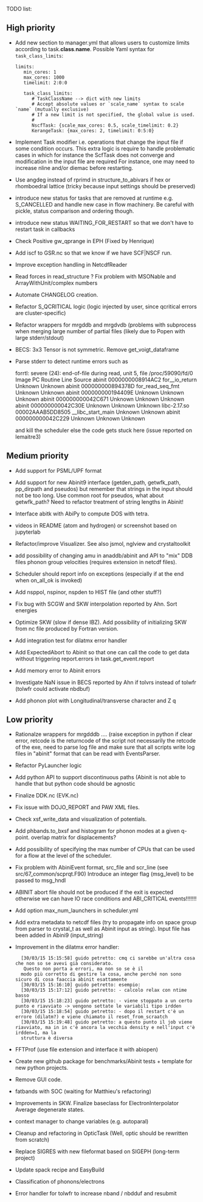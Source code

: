TODO list:

## High priority

* Add new section to manager.yml that allows users to customize limits according
  to task.__class__.__name__.
  Possible Yaml syntax for `task_class_limits`:

      limits:
         min_cores: 1
         max_cores: 1000
         timelimit: 2:0:0

         task_class_limits:
            # TaskClassName --> dict with new limits
            # Accept absolute values or `scale_name` syntax to scale `name` (mutually exclusive)
            # If a new limit is not specified, the global value is used.
            #
            NscfTask: {scale_max_cores: 0.5, scale_timelimit: 0.2}
            KerangeTask: {max_cores: 2, timelimit: 0:5:0}

* Implement Task modifier i.e. operations that change the input file if some condition occurs.
  This extra logic is require to handle problematic cases in which for instance the ScfTask does not converge
  and modification in the input file are required
  For instance, one may need to increase nline and/or diemac before restarting.

* Use angdeg instead of rprimd in structure_to_abivars if hex or rhomboedral lattice
  (tricky because input settings should be preserved)

* introduce new status for tasks that are removed at runtime e.g. S_CANCELLED
  and handle new case in flow machinery. Be careful with pickle, status comparison and ordering though.

* introduce new status WAITING_FOR_RESTART
  so that we don't have to restart task in callbacks

* Check Positive gw_qprange in EPH (Fixed by Henrique)

* Add iscf to GSR.nc so that we know if we have SCF|NSCF run.

* Improve exception handling in NetcdfReader

* Read forces in read_structure ? Fix problem with  MSONable and ArrayWithUnit/complex numbers

* Automate CHANGELOG creation.

* Refactor S_QCRITICAL logic (logic injected by user, since qcritical errors are cluster-specific)

* Refactor wrappers for mrgddb and mrgdvdb (problems with subprocess when
  merging large number of partial files (likely due to Popen with large stderr/stdout)

* BECS: 3x3 Tensor is not symmetric. Remove get_voigt_dataframe

* Parse stderr to detect runtime errors such as

    forrtl: severe (24): end-of-file during read, unit 5, file /proc/59090/fd/0
    Image              PC                Routine            Line        Source
    abinit             0000000008914AC2  for__io_return        Unknown  Unknown
    abinit             000000000894378D  for_read_seq_fmt      Unknown  Unknown
    abinit             000000000194409E  Unknown               Unknown  Unknown
    abinit             000000000042C671  Unknown               Unknown  Unknown
    abinit             000000000042C30E  Unknown               Unknown  Unknown
    libc-2.17.so       00002AAAB5DD8505  __libc_start_main     Unknown  Unknown
    abinit             000000000042C229  Unknown               Unknown  Unknown


  and kill the scheduler else the code gets stuck here (issue reported on lemaitre3)


## Medium priority

* Add support for PSML/UPF format

* Add support for new Abinit9 interface (getden_path, getwfk_path, pp_dirpath and pseudos)
  but remember that strings in the input should not be too long.
  Use common root for pseudos, what about getwfk_path? Need to refactor treatment of string lengths in Abinit!

* Interface abitk with AbiPy to compute DOS with tetra.

* videos in README (atom and hydrogen) or screenshot based on jupyterlab

* Refactor/improve Visualizer. See also jsmol, nglview and crystaltoolkit

* add possibility of changing amu in anaddb/abinit and API to "mix" DDB files
  phonon group velocities (requires extension in netcdf files).

* Scheduler should report info on exceptions (especially if at the end when on_all_ok is invoked)

* Add nsppol, nspinor, nspden to HIST file (and other stuff?)

* Fix bug with SCGW and SKW interpolation reported by Ahn. Sort energies

* Optimize SKW (slow if dense IBZ). Add possibility of initializing SKW
  from nc file produced by Fortran version.

* Add integration test for dilatmx error handler

* Add ExpectedAbort to Abinit so that one can call the code to get data without triggering
  report.errors in task.get_event.report

* Add memory error to Abinit errors

* Investigate NaN issue in BECS reported by Ahn if tolvrs instead of tolwfr (tolwfr could activate nbdbuf)

* Add phonon plot with Longitudinal/transverse character and Z q

## Low priority

* Rationalze wrappers for mrgdddb .... (raise exception in python if clear error, retcode
  is the returncode of the script not necessarily the retcode of the exe, need to
  parse log file and make sure that all scripts write log files in "abinit" format
  that can be read with EventsParser.

* Refactor PyLauncher logic

* Add python API to support discontinuous paths (Abinit is not able to handle that
  but python code should be agnostic

* Finalize DDK.nc (EVK.nc)

* Fix issue with DOJO_REPORT and PAW XML files.

* Check xsf_write_data and visualization of potentials.

* Add phbands.to_bxsf and histogram for phonon modes at a given q-point.
  overlap matrix for displacements?

* Add possibility of specifying the max number of CPUs that can be used
  for a flow at the level of the scheduler.

* Fix problem with AbiniEvent format, src_file and scr_line (see src/67_common/scprqt.F90)
  Introduce an integer flag (msg_level) to be passed to msg_hndl

* ABINIT abort file should not be produced if the exit is expected otherwise we
  can have IO race conditions and ABI_CRITICAL events!!!!!!!

* Add option max_num_launchers in scheduler.yml

* Add extra metadata to netcdf files (try to propagate info on space group from parser to crystal_t
  as well as Abinit input as string). Input file has been added in Abini9 (input_string)

* Improvement in the dilatmx error handler:

        [30/03/15 15:15:58] guido petretto: cmq ci sarebbe un'altra cosa che non so se avevi già considerato.
         Questo non porta a errori, ma non so se è il
        modo più corretto di gestire la cosa, anche perché non sono sicuro di cosa faaccia abinit esattamente
        [30/03/15 15:16:10] guido petretto: esempio:
        [30/03/15 15:17:12] guido petretto: - calcolo relax con ntime basso
        [30/03/15 15:18:23] guido petretto: - viene stoppato a un certo punto e riavviato -> vengono settate le variabili tipo irdden
        [30/03/15 15:18:54] guido petretto: - dopo il restart c'è un errore (dilatm?) e viene chiamato il reset_from_scraatch
        [30/03/15 15:19:48] guido petretto: a questo punto il job viene riavviato, ma in in c'è ancora la vecchia density e nell'input c'è irdden=1, ma la
        struttura è diversa

* FFTProf (use file extension and interface it with abiopen)

* Create new github package for benchmarks/Abinit tests + template for new python projects.

* Remove GUI code.

* fatbands with SOC (waiting for Matthieu's refactoring)

* Improvements in SKW. Finalize baseclass for ElectronInterpolator
  Average degenerate states.

* context manager to change variables (e.g. autoparal)

* Cleanup and refactoring in OpticTask (Well, optic should be rewritten from scratch)

* Replace SIGRES with new fileformat based on SIGEPH (long-term project)

* Update spack recipe and EasyBuild

* Classification of phonons/electrons

* Error handler for tolwfr to increase nband / nbdduf and resubmit

